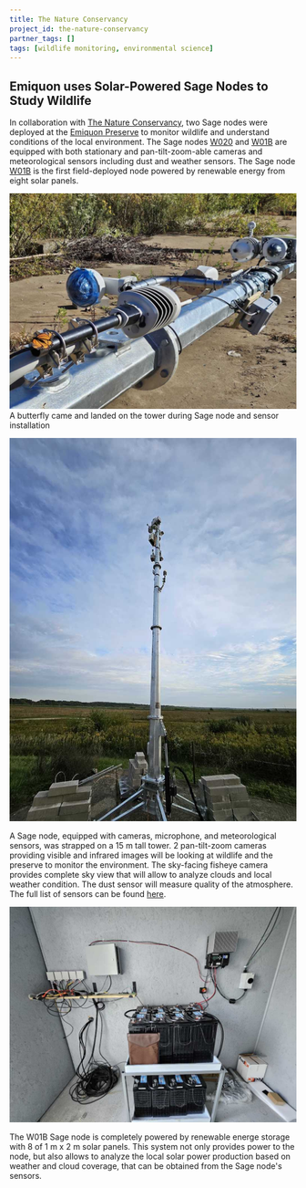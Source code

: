 ```yaml
---
title: The Nature Conservancy
project_id: the-nature-conservancy
partner_tags: []
tags: [wildlife monitoring, environmental science]
---
```


## Emiquon uses Solar-Powered Sage Nodes to Study Wildlife

<!-- Todo: write a more detailed intro about the partnership.  Then, share this recent story. -->
In collaboration with [The Nature Conservancy](https://www.nature.org/), two Sage nodes were deployed at the [Emiquon Preserve](https://www.nature.org/en-us/get-involved/how-to-help/places-we-protect/emiquon/) to monitor wildlife and understand conditions of the local environment. The Sage nodes [W020](https://portal.sagecontinuum.org/node/W020) and [W01B](https://portal.sagecontinuum.org/node/W01B) are equipped with both stationary and pan-tilt-zoom-able cameras and meteorological sensors including dust and weather sensors. The Sage node [W01B](https://portal.sagecontinuum.org/node/W01B) is the first field-deployed node powered by renewable energy from eight solar panels.

<!-- truncate -->

![butterfly](img/tower-butterfly.jpg)
A butterfly came and landed on the tower during Sage node and sensor installation

![w020](img/tower-w020.jpg)

A Sage node, equipped with cameras, microphone, and meteorological sensors, was strapped on a 15 m tall tower. 2 pan-tilt-zoom cameras providing visible and infrared images will be looking at wildlife and the preserve to monitor the environment. The sky-facing fisheye camera provides complete sky view that will allow to analyze clouds and local weather condition. The dust sensor will measure quality of the atmosphere. The full list of sensors can be found [here](https://portal.sagecontinuum.org/node/W01B?tab=sensors).

![solar](img/solar-battery.jpg)

The W01B Sage node is completely powered by renewable energe storage with 8 of 1 m x 2 m solar panels. This system not only provides power to the node, but also allows to analyze the local solar power production based on weather and cloud coverage, that can be obtained from the Sage node's sensors.